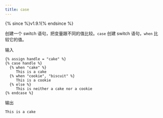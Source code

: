 ```yaml
---
title: case
---
```


{% since %}v1.9.1{% endsince %}

创建一个 switch 语句，把变量跟不同的值比较。`case` 创建 switch 语句，`when` 比较它的值。

输入
```liquid
{% assign handle = "cake" %}
{% case handle %}
  {% when "cake" %}
     This is a cake
  {% when "cookie", "biscuit" %}
     This is a cookie
  {% else %}
     This is neither a cake nor a cookie
{% endcase %}
```

输出
```text
This is a cake
```
